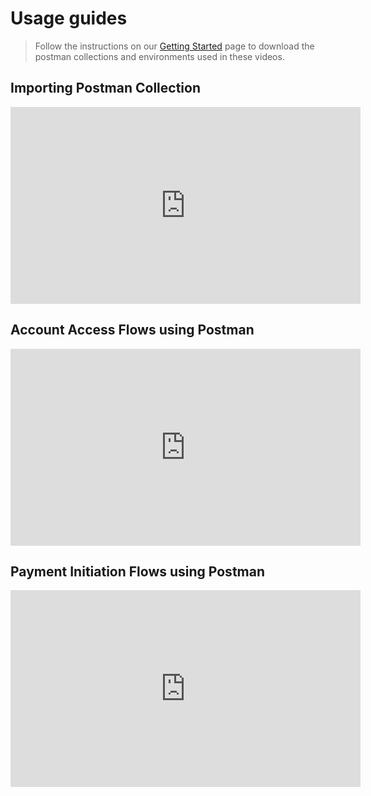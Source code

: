 # Usage guides

<!-- theme: info -->


> Follow the instructions on our [Getting Started](https://devzone-tide.stoplight.io/docs/openbanking/docs/tpp-onboarding/step-by-step-guide.md) page to download the postman collections and environments used in these videos.


## Importing Postman Collection

<iframe width="560" height="315" src="https://www.youtube.com/embed/UAhLjl7BudY" frameborder="0" allow="accelerometer; autoplay; clipboard-write; encrypted-media; gyroscope; picture-in-picture" allowfullscreen></iframe>

## Account Access Flows using Postman

<iframe width="560" height="315" src="https://www.youtube.com/embed/kbVv33yeviQ" frameborder="0" allow="accelerometer; autoplay; clipboard-write; encrypted-media; gyroscope; picture-in-picture" allowfullscreen></iframe>

## Payment Initiation Flows using Postman

<iframe width="560" height="315" src="https://www.youtube.com/embed/hE6-2QPj3IQ" frameborder="0" allow="accelerometer; autoplay; clipboard-write; encrypted-media; gyroscope; picture-in-picture" allowfullscreen></iframe>